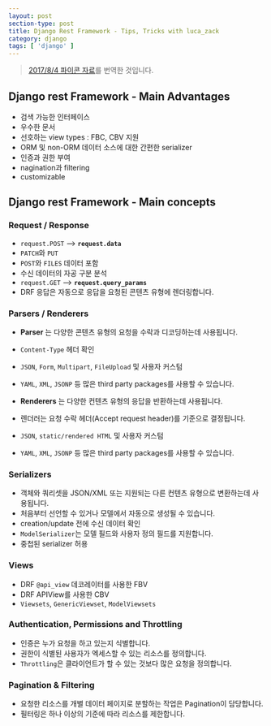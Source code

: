 ```yaml
---
layout: post
section-type: post
title: Django Rest Framework - Tips, Tricks with luca_zack
category: django
tags: [ 'django' ]
---
```


> [2017/8/4 파이콘 자료](https://www.pycon.it/media/conference/slides/django-rest-framework-tipstricks.pdf)를 번역한 것입니다.

## Django rest Framework - Main Advantages

- 검색 가능한 인터페이스
- 우수한 문서
- 선호하는 view types : FBC, CBV 지원
- ORM 및 non-ORM 데이터 소스에 대한 간편한 serializer
- 인증과 권한 부여
- nagination과 filtering
- customizable

## Django rest Framework - Main concepts
### Request / Response

- `request.POST` —> **`request.data`**
 - `PATCH`와 `PUT`
 - `POST`와 `FILES` 데이터 포함
 - 수신 데이터의 자공 구분 분석
- `request.GET` —> **`request.query_params`**
- DRF 응답은 자동으로 응답을 요청된 콘텐츠 유형에 렌더링합니다.

### Parsers / Renderers

- **Parser** 는 다양한 콘텐츠 유형의 요청을 수락과 디코딩하는데 사용됩니다.
 - `Content-Type` 헤더 확인
 - `JSON`, `Form`, `Multipart`, `FileUpload` 및 사용자 커스텀
 - `YAML`, `XML`, `JSONP`  등 많은 third party packages를 사용할 수 있습니다.

- **Renderers** 는 다양한 컨텐츠 유형의 응답을 반환하는데 사용됩니다.
 - 렌더러는 요청 수락 헤더(Accept request header)를 기준으로 결정됩니다.
 - `JSON`, `static/rendered HTML` 및 사용자 커스텀
 - `YAML`, `XML`, `JSONP`  등 많은 third party packages를 사용할 수 있습니다.

### Serializers
- 객체와 쿼리셋을 JSON/XML 또는 지원되는 다른 컨텐츠 유형으로 변환하는데 사용됩니다.
- 처음부터 선언할 수 있거나 모델에서 자동으로 생성될 수 있습니다.
- creation/update 전에 수신 데이터 확인
- `ModelSerializer`는 모델 필드와 사용자 정의 필드를 지원합니다.
- 중첩된 serializer 허용

### Views
- DRF `@api_view` 데코레이터를 사용한 FBV
- DRF APIView를 사용한 CBV
- `Viewsets`, `GenericViewset`, `ModelViewsets`

### Authentication, Permissions and Throttling
- 인증은 누가 요청을 하고 있는지 식별합니다.
- 권한이 식별된 사용자가 엑세스할 수 있는 리소스를 정의합니다.
- `Throttling`은 클라이언트가 할 수 있는 것보다 많은 요청을 정의합니다.

### Pagination & Filtering
- 요청한 리소스를 개별 데이터 페이지로 분할하는 작업은 Pagination이 담당합니다.
- 필터링은 하나 이상의 기준에 따라 리소스를 제한합니다.
